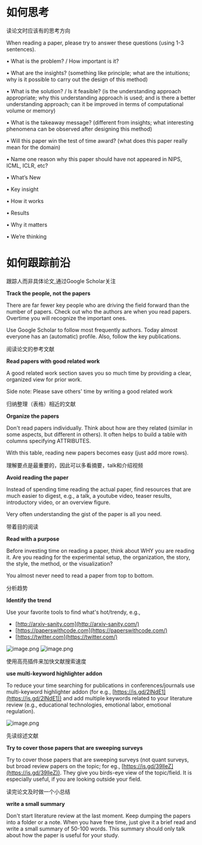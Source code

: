 # 如何思考
读论文时应该有的思考方向

When reading a paper, please try to answer these questions (using 1-3 sentences).

• What is the problem? / How important is it? 

• What are the insights? (something like principle; what are the intuitions; why is it possible to carry out the design of this method) 

• What is the solution? / Is it feasible? (is the understanding approach appropriate; why this understanding approach is used; and is there a better understanding approach; can it be improved in terms of computational volume or memory) 

• What is the takeaway message? (different from insights; what interesting phenomena can be observed after designing this method)

• Will this paper win the test of time award? (what does this paper really mean for the domain)

• Name one reason why this paper should have not appeared in NIPS, ICML, ICLR, etc?


• What’s New

• Key insight

• How it works

• Results 

• Why it matters

• We’re thinking


# 如何跟踪前沿


跟踪人而非具体论文,通过Google Scholar关注


**Track the people, not the papers**



There are far fewer key people who are driving the field forward than the number of papers. Check out who the authors are when you read papers. Overtime you will recognize the important ones.

Use Google Scholar to follow most frequently authors. Today almost everyone has an (automatic) profile. Also, follow the key publications.


阅读论文的参考文献

**Read papers with good related work**

A good related work section saves you so much time by providing a clear, organized view for prior work.

Side note: Please save others' time by writing a good related work


归纳整理（表格）相近的文献

**Organize the papers**

Don't read papers individually. Think about how are they related (similar in some aspects, but different in others). It often helps to build a table with columns specifying ATTRIBUTES.

With this table, reading new papers becomes easy (just add more rows).


理解要点是最重要的，因此可以多看摘要，talk和介绍视频

**Avoid reading the paper**
 
Instead of spending time reading the actual paper, find resources that are much easier to digest, e.g., a talk, a youtube video, teaser results, introductory video, or an overview figure.

Very often understanding the gist of the paper is all you need.

带着目的阅读

**Read with a purpose**
 
Before investing time on reading a paper, think about WHY you are reading it. Are you reading for the experimental setup, the organization, the story, the style, the method, or the visualization?

You almost never need to read a paper from top to bottom.


分析趋势

**Identify the trend**

Use your favorite tools to find what's hot/trendy, e.g.,
- [http://arxiv-sanity.com](http://arxiv-sanity.com/)
- [https://paperswithcode.com](https://paperswithcode.com/)
- [https://twitter.com](https://twitter.com/)

![image.png](https://kashiwa-pic.oss-cn-beijing.aliyuncs.com/20240729091116.png)
![image.png](https://kashiwa-pic.oss-cn-beijing.aliyuncs.com/20240729091136.png)


使用高亮插件来加快文献搜索速度

**use multi-keyword highlighter addon**

 To reduce your time searching for publications in conferences/journals use multi-keyword highlighter addon (for e.g., [https://is.gd/2lNdE1](https://is.gd/2lNdE1)) and add multiple keywords related to your literature review (e.g., educational technologies, emotional labor, emotional regulation).

![image.png](https://kashiwa-pic.oss-cn-beijing.aliyuncs.com/20240729091920.png)


先读综述文献

**Try to cover those papers that are sweeping surveys**
 
 Try to cover those papers that are sweeping surveys (not quant surveys, but broad review papers on the topic; for eg., [https://is.gd/39lleZ](https://is.gd/39lleZ)). They give you birds-eye view of the topic/field. It is especially useful, if you are looking outside your field.
 

读完论文及时做一个小总结

**write a small summary**

Don't start literature review at the last moment. Keep dumping the papers into a folder or a note. When you have free time, just give it a brief read and write a small summary of 50-100 words. This summary should only talk about how the paper is useful for your study.